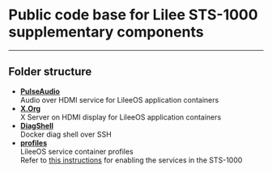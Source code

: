 # Public code base for Lilee STS-1000 supplementary components
---
Folder structure
---
* **[PulseAudio](https://github.com/lileesystems-com/sts-1000/tree/master/PulseAudio)**</br>
Audio over HDMI service for LileeOS application containers
* **[X.Org](https://github.com/lileesystems-com/sts-1000/tree/master/X.Org)**</br>
X Server on HDMI display for LileeOS application containers
* **[DiagShell](https://github.com/lileesystems-com/sts-1000/tree/master/DiagShell)**</br>
Docker diag shell over SSH
* **[profiles](https://github.com/lileesystems-com/sts-1000/tree/master/profiles)**<br>
LileeOS service container profiles</br>
Refer to [this instructions](https://github.com/lileesystems-com/sts-1000/blob/master/profiles/README.md) for enabling the services in the STS-1000
